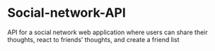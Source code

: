 # Social-network-API
API for a social network web application where users can share their thoughts, react to friends’ thoughts, and create a friend list
